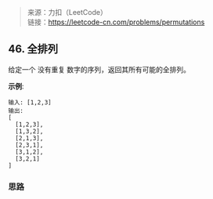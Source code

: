 > 来源：力扣（LeetCode）  
  链接：https://leetcode-cn.com/problems/permutations

## 46. 全排列
给定一个 没有重复 数字的序列，返回其所有可能的全排列。

**示例**:
```
输入: [1,2,3]
输出:
[
  [1,2,3],
  [1,3,2],
  [2,1,3],
  [2,3,1],
  [3,1,2],
  [3,2,1]
]
```

### 思路




